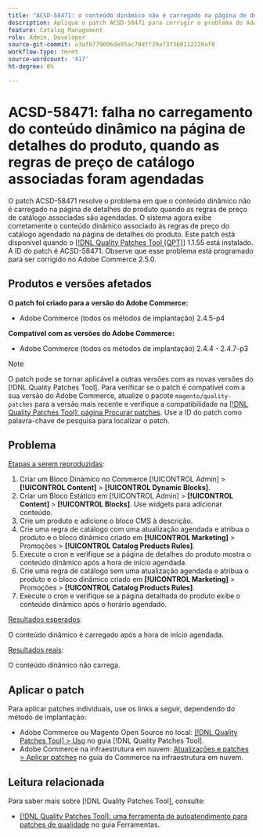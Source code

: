 ```yaml
---
title: "ACSD-58471: o conteúdo dinâmico não é carregado na página de detalhes do produto quando as regras de preço de catálogo associadas são agendadas"
description: Aplique o patch ACSD-58471 para corrigir o problema do Adobe Commerce em que o conteúdo dinâmico falha ao carregar na página de detalhes do produto, quando as regras de preço de catálogo associadas foram agendadas.
feature: Catalog Management
role: Admin, Developer
source-git-commit: a3afb779006de95ac70dff39a737360112220af8
workflow-type: tm+mt
source-wordcount: '417'
ht-degree: 0%

---
```



# ACSD-58471: falha no carregamento do conteúdo dinâmico na página de detalhes do produto, quando as regras de preço de catálogo associadas foram agendadas

O patch ACSD-58471 resolve o problema em que o conteúdo dinâmico não é carregado na página de detalhes do produto quando as regras de preço de catálogo associadas são agendadas. O sistema agora exibe corretamente o conteúdo dinâmico associado às regras de preço do catálogo agendado na página de detalhes do produto. Este patch está disponível quando o [[!DNL Quality Patches Tool (QPT)]](/help/tools/quality-patches-tool/quality-patches-tool-to-self-serve-quality-patches.md) 1.1.55 está instalado. A ID do patch é ACSD-58471. Observe que esse problema está programado para ser corrigido no Adobe Commerce 2.5.0.

## Produtos e versões afetados

**O patch foi criado para a versão do Adobe Commerce:**
* Adobe Commerce (todos os métodos de implantação) 2.4.5-p4

**Compatível com as versões do Adobe Commerce:**
* Adobe Commerce (todos os métodos de implantação) 2.4.4 - 2.4.7-p3

>[!NOTE]
>
>O patch pode se tornar aplicável a outras versões com as novas versões do [!DNL Quality Patches Tool]. Para verificar se o patch é compatível com a sua versão do Adobe Commerce, atualize o pacote `magento/quality-patches` para a versão mais recente e verifique a compatibilidade na [[!DNL Quality Patches Tool]: página Procurar patches](https://experienceleague.adobe.com/tools/commerce-quality-patches/index.html). Use a ID do patch como palavra-chave de pesquisa para localizar o patch.

## Problema

<u>Etapas a serem reproduzidas</u>:

1. Criar um Bloco Dinâmico no Commerce [!UICONTROL Admin] > **[!UICONTROL Content]** > **[!UICONTROL Dynamic Blocks]**.
1. Criar um Bloco Estático em [!UICONTROL Admin] > **[!UICONTROL Content]** > **[!UICONTROL Blocks]**. Use widgets para adicionar conteúdo.
1. Crie um produto e adicione o bloco CMS à descrição.
1. Crie uma regra de catálogo com uma atualização agendada e atribua o produto e o bloco dinâmico criado em **[!UICONTROL Marketing]** > Promoções > **[!UICONTROL Catalog Products Rules]**.
1. Execute o cron e verifique se a página de detalhes do produto mostra o conteúdo dinâmico após a hora de início agendada.
1. Crie uma regra de catálogo sem uma atualização agendada e atribua o produto e o bloco dinâmico criado em **[!UICONTROL Marketing]** > Promoções > **[!UICONTROL Catalog Products Rules]**.
1. Execute o cron e verifique se a página detalhada do produto exibe o conteúdo dinâmico após o horário agendado.


<u>Resultados esperados</u>:

O conteúdo dinâmico é carregado após a hora de início agendada.

<u>Resultados reais</u>:

O conteúdo dinâmico não carrega.

## Aplicar o patch

Para aplicar patches individuais, use os links a seguir, dependendo do método de implantação:

* Adobe Commerce ou Magento Open Source no local: [[!DNL Quality Patches Tool] > Uso](/help/tools/quality-patches-tool/usage.md) no guia [!DNL Quality Patches Tool].
* Adobe Commerce na infraestrutura em nuvem: [Atualizações e patches > Aplicar patches](https://experienceleague.adobe.com/docs/commerce-cloud-service/user-guide/develop/upgrade/apply-patches.html) no guia do Commerce na infraestrutura em nuvem.


## Leitura relacionada

Para saber mais sobre [!DNL Quality Patches Tool], consulte:

* [[!DNL Quality Patches Tool]: uma ferramenta de autoatendimento para patches de qualidade](/help/tools/quality-patches-tool/quality-patches-tool-to-self-serve-quality-patches.md) no guia Ferramentas.
